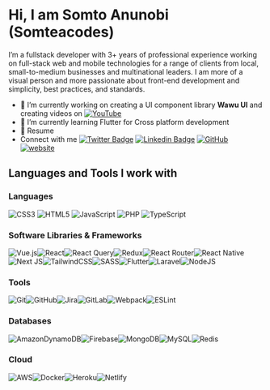 # Hi, I am Somto Anunobi (Somteacodes)
I’m a fullstack developer with 3+ years of professional experience working on full-stack web and mobile technologies for a range of clients from local, small-to-medium businesses and multinational leaders. 
I am more of a visual person and more passionate about front-end development and simplicity, best practices, and standards.

- 🔭 I’m currently working on creating a UI component library **Wawu UI** and creating videos on [![YouTube](https://img.shields.io/badge/somteacodes-%23FF0000.svg?style=for-the-badge&logo=YouTube&logoColor=white)](https://youtube.com/somteacodes)
- 🌱 I’m currently learning Flutter for Cross platform development
- 📃 Resume
- Connect with me
[![Twitter Badge](https://img.shields.io/twitter/follow/anunobisomto?style=flat-square&labelColor=1ca0f1&logo=twitter&logoColor=white&link=https://twitter.com/anunobisomto)](https://twitter.com/anunobisomto) [![Linkedin Badge](https://img.shields.io/badge/-Somto%20Anunobi-blue?style=flat-square&logo=Linkedin&logoColor=white&link=https://www.linkedin.com/in/somtoanunobi/)](https://www.linkedin.com/in/somtoanunobi/) [![GitHub](https://img.shields.io/badge/github-%23121011.svg?style=for-the-badge&logo=github&logoColor=white)](https://github.com/somteacodes) [![website](https://img.shields.io/badge/Website-46a2f1.svg?&style=flat-square&logo=Firefox&logoColor=white&link=#)](#)

## Languages and Tools I work with 
### Languages
![CSS3](https://img.shields.io/badge/css3-%231572B6.svg?style=for-the-badge&logo=css3&logoColor=white) ![HTML5](https://img.shields.io/badge/html5-%23E34F26.svg?style=for-the-badge&logo=html5&logoColor=white) ![JavaScript](https://img.shields.io/badge/javascript-%23323330.svg?style=for-the-badge&logo=javascript&logoColor=%23F7DF1E) ![PHP](https://img.shields.io/badge/php-%23777BB4.svg?style=for-the-badge&logo=php&logoColor=white) ![TypeScript](https://img.shields.io/badge/typescript-%23007ACC.svg?style=for-the-badge&logo=typescript&logoColor=white) 
###  Software Libraries & Frameworks
 ![Vue.js](https://img.shields.io/badge/vuejs-%2335495e.svg?style=for-the-badge&logo=vuedotjs&logoColor=%2300ff00)![React](https://img.shields.io/badge/react-%23007ea4.svg?style=for-the-badge&logo=react&logoColor=%23fff)![React Query](https://img.shields.io/badge/-React%20Query-FF4154?style=for-the-badge&logo=react%20query&logoColor=white)![Redux](https://img.shields.io/badge/redux-%23593d88.svg?style=for-the-badge&logo=redux&logoColor=white)![React Router](https://img.shields.io/badge/React_Router-CA4245?style=for-the-badge&logo=react-router&logoColor=white)![React Native](https://img.shields.io/badge/react_native-%2320232a.svg?style=for-the-badge&logo=react&logoColor=%2361DAFB)![Next JS](https://img.shields.io/badge/Next-black?style=for-the-badge&logo=next.js&logoColor=white)![TailwindCSS](https://img.shields.io/badge/tailwindcss-%2338B2AC.svg?style=for-the-badge&logo=tailwind-css&logoColor=white)![SASS](https://img.shields.io/badge/SASS-hotpink.svg?style=for-the-badge&logo=SASS&logoColor=white)![Flutter](https://img.shields.io/badge/Flutter-%2302569B.svg?style=for-the-badge&logo=Flutter&logoColor=white)![Laravel](https://img.shields.io/badge/laravel-%23FF2D20.svg?style=for-the-badge&logo=laravel&logoColor=white)![NodeJS](https://img.shields.io/badge/node.js-6DA55F?style=for-the-badge&logo=node.js&logoColor=white)
### Tools
![Git](https://img.shields.io/badge/git-%23F05033.svg?style=for-the-badge&logo=git&logoColor=white)![GitHub](https://img.shields.io/badge/github-%23121011.svg?style=for-the-badge&logo=github&logoColor=white)![Jira](https://img.shields.io/badge/jira-%230A0FFF.svg?style=for-the-badge&logo=jira&logoColor=white)![GitLab](https://img.shields.io/badge/gitlab-%23181717.svg?style=for-the-badge&logo=gitlab&logoColor=white)![Webpack](https://img.shields.io/badge/webpack-%238DD6F9.svg?style=for-the-badge&logo=webpack&logoColor=black)![ESLint](https://img.shields.io/badge/ESLint-4B3263?style=for-the-badge&logo=eslint&logoColor=white)
### Databases
![AmazonDynamoDB](https://img.shields.io/badge/Amazon%20DynamoDB-4053D6?style=for-the-badge&logo=Amazon%20DynamoDB&logoColor=white)![Firebase](https://img.shields.io/badge/firebase-%23039BE5.svg?style=for-the-badge&logo=firebase)![MongoDB](https://img.shields.io/badge/MongoDB-%234ea94b.svg?style=for-the-badge&logo=mongodb&logoColor=white)![MySQL](https://img.shields.io/badge/mysql-%2300f.svg?style=for-the-badge&logo=mysql&logoColor=white)![Redis](https://img.shields.io/badge/redis-%23DD0031.svg?style=for-the-badge&logo=redis&logoColor=white)

### Cloud
![AWS](https://img.shields.io/badge/AWS-%23FF9900.svg?style=for-the-badge&logo=amazon-aws&logoColor=white)![Docker](https://img.shields.io/badge/docker-%230db7ed.svg?style=for-the-badge&logo=docker&logoColor=white)![Heroku](https://img.shields.io/badge/heroku-%23430098.svg?style=for-the-badge&logo=heroku&logoColor=white)![Netlify](https://img.shields.io/badge/netlify-%23000000.svg?style=for-the-badge&logo=netlify&logoColor=#00C7B7)
